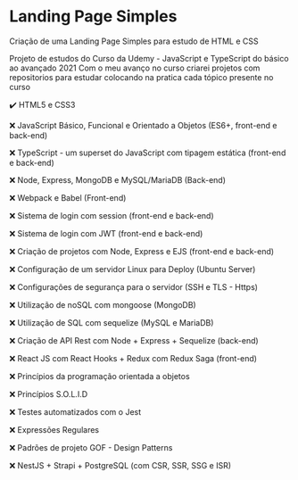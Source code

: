 # Landing Page Simples

Criação de uma Landing Page Simples para estudo de HTML e CSS

Projeto de estudos do Curso da Udemy - JavaScript e TypeScript do básico ao avançado 2021
Com o meu avanço no curso criarei projetos com repositorios para estudar colocando na pratica cada tópico presente no curso

✔️ HTML5 e CSS3

❌ JavaScript Básico, Funcional e Orientado a Objetos (ES6+, front-end e back-end)

❌ TypeScript - um superset do JavaScript com tipagem estática (front-end e back-end)

❌ Node, Express, MongoDB e MySQL/MariaDB (Back-end)

❌ Webpack e Babel (Front-end)

❌ Sistema de login com session (front-end e back-end)

❌ Sistema de login com JWT (front-end e back-end)

❌ Criação de projetos com Node, Express e EJS (front-end e back-end)

❌ Configuração de um servidor Linux para Deploy (Ubuntu Server)

❌ Configurações de segurança para o servidor (SSH e TLS - Https)

❌ Utilização de noSQL com mongoose (MongoDB)

❌ Utilização de SQL com sequelize (MySQL e MariaDB)

❌ Criação de API Rest com Node + Express + Sequelize (back-end)

❌ React JS com React Hooks + Redux com Redux Saga (front-end)

❌ Princípios da programação orientada a objetos

❌ Princípios S.O.L.I.D

❌ Testes automatizados com o Jest

❌ Expressões Regulares

❌ Padrões de projeto GOF - Design Patterns

❌ NestJS + Strapi + PostgreSQL (com CSR, SSR, SSG e ISR)
